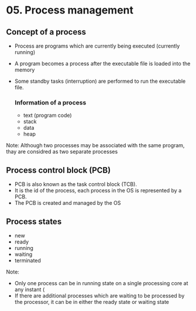 # 05. Process management

## Concept of a process
- Process are programs which are currently being executed (currently running)
- A program becomes a process after the executable file is loaded into the memory
- Some standby tasks (interruption) are performed to run the executable file.

  ### Information of a process
  - text (program code)
  - stack
  - data
  - heap

Note: Although two processes may be associated with the same program, thay are considred as two separate processes 

## Process control block (PCB)
- PCB is also known as the task control block (TCB).
- It is the id of the process, each process in the OS is represented by a PCB.
- The PCB is created and managed by the OS

## Process states
- new
- ready
- running
- waiting
- terminated

Note:
- Only one process can be in running state on a single processing core at any instant (
- If there are additional processes which are waiting to be processed by the processor, it can be in either the ready state or waiting state
